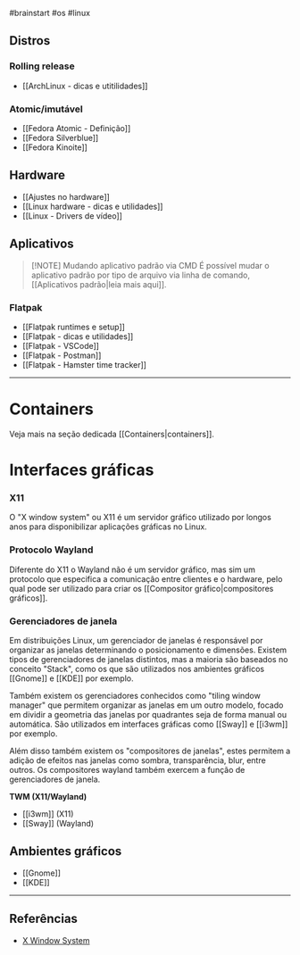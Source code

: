 #brainstart #os #linux

## Distros
### Rolling release
- [[ArchLinux - dicas e utitilidades]]

### Atomic/imutável
- [[Fedora Atomic - Definição]]
- [[Fedora Silverblue]]
- [[Fedora Kinoite]]

## Hardware
- [[Ajustes no hardware]]
- [[Linux hardware - dicas e utilidades]]
- [[Linux - Drivers de vídeo]]

## Aplicativos


> [!NOTE] Mudando aplicativo padrão via CMD
> É possível mudar o aplicativo padrão por tipo de arquivo via linha de comando, [[Aplicativos padrão|leia mais aqui]].

### Flatpak
- [[Flatpak runtimes e setup]]
- [[Flatpak - dicas e utilidades]]
- [[Flatpak - VSCode]]
- [[Flatpak - Postman]]
- [[Flatpak - Hamster time tracker]]

---
# Containers
Veja mais na seção dedicada [[Containers|containers]].

# Interfaces gráficas

### X11
O "X window system" ou X11 é um servidor gráfico utilizado por longos anos para disponibilizar aplicações gráficas no Linux.

### Protocolo Wayland
Diferente do X11 o Wayland não é um servidor gráfico, mas sim um protocolo que especifica a comunicação entre clientes e o hardware, pelo qual pode ser utilizado para criar os [[Compositor gráfico|compositores gráficos]].

### Gerenciadores de janela
Em distribuições Linux, um gerenciador de janelas é responsável por organizar as janelas determinando o posicionamento e dimensões. Existem tipos de gerenciadores de janelas distintos, mas a maioria são baseados no conceito "Stack", como os que são utilizados nos ambientes gráficos [[Gnome]] e [[KDE]] por exemplo.

Também existem os gerenciadores conhecidos como "tiling window manager" que permitem organizar as janelas em um outro modelo, focado em dividir a geometria das janelas por quadrantes seja de forma manual ou automática. São utilizados em interfaces gráficas como [[Sway]] e [[i3wm]] por exemplo.

Além disso também existem os "compositores de janelas", estes permitem a adição de efeitos nas janelas como sombra, transparência, blur, entre outros. Os compositores wayland também exercem a função de gerenciadores de janela.

**TWM (X11/Wayland)**
- [[i3wm]] (X11)
- [[Sway]] (Wayland)

## Ambientes gráficos
- [[Gnome]]
- [[KDE]]

---
## Referências
- [X Window System](https://en.wikipedia.org/wiki/X_Window_System)